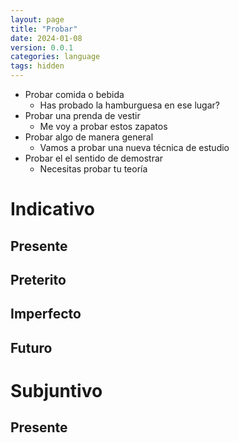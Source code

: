 ```yaml
---
layout: page
title: "Probar"
date: 2024-01-08
version: 0.0.1
categories: language
tags: hidden
---
```


- Probar comida o bebida
  - Has probado la hamburguesa en ese lugar?
- Probar una prenda de vestir
  - Me voy a probar estos zapatos
- Probar algo de manera general
  - Vamos a probar una nueva técnica de estudio
- Probar el el sentido de demostrar
  - Necesitas probar tu teoría

# Indicativo

## Presente

## Preterito

## Imperfecto

## Futuro

# Subjuntivo

## Presente
